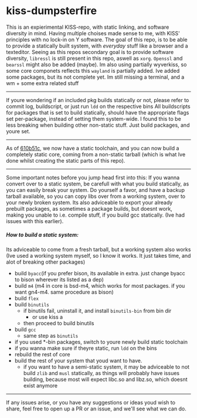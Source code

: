# kiss-dumpsterfire

This is an expierimental KISS-repo, with static linking, and software diversity
in mind.
Having multiple choises made sense to me, with KISS' principles with no lock-in
on Y software.
The goal of this repo, is to be able to provide a statically built system, with
*everyday* stuff like a browser and a texteditor.
Seeing as this repos secondary goal is to provide software diversity,
`libressl` is still present in this repo, aswell as `xorg`.
`Openssl` and `bearssl` might also be added (maybe).
Im also using partially wyverkiss, so some core componets reflects this
`wayland` is partially added. Ive added some packages, but its not complete yet.
Im still missing a terminal, and a wm + some extra related stuff

---
If youre wondering if an included pkg builds statically or not, please refer to
commit log, buildscript, or just run `ldd` on the respective bins
All buildscripts for packages that is set to build statically, should have the
appropriate flags set per-package, instead of setting them system-wide.
I found this to be less breaking when building other non-static stuff.
Just build packages, and youre set.

---
As of
[610b51c](https://github.com/hovercats/kiss-dumpsterfire/commit/610b51c567b0ffb9d0c35c6f286817006c62f331), we now have a static toolchain, and you can now build a completely static core, coming from a non-static tarball (which is what Ive done whilst creating the static parts of this repo).

---
Some important notes before you jump head first into this:
If you wanna convert over to a static system, be carefull with what you build
statically, as you can easily break your system. Do yourself a favor, and have a
backup tarball available, so you can copy libs over from a working system, over
to your newly broken system. Its also adviceable to export your already prebuilt
packages, as sometimes a package builds, but doesnt work, making you unable to
i.e. compile stuff, if you build gcc statically. (Ive had issues with this
earlier). 

##### How to build a static system:
Its adviceable to come from a fresh tarball, but a working system also works
(Ive used a working system myself, so I know it works. It just takes time, and
alot of breaking other packages)

* build `byacc`(if you prefer bison, its available in extra. just change byacc
	to bison wherever its listed as a dep)
* build `m4` (m4 in core is bsd-m4, which works for most packages. if you want
	gn4-m4. same procedure as bison)
* build `flex`
* build `binutils`
	* if binutils fail, uninstall it, and install `binutils-bin` from bin dir
		* or use kiss a
	* then proceed to build binutils
* build `gcc`
	* same step as `binutils`
* if you used *-bin packages, switch to youre newly build static toolchain
* if you wanna make sure if theyre static, run `ldd` on the bins
* rebuild the rest of core
* build the rest of your system that youd want to have.
	* if you want to have a semi-static system, it may be adviceable to not
		build `zlib` and `musl` statically, as things will probably have issues
		building, because most will expect libc.so and libz.so, which doesnt
		exist anymore

---
If any issues arise, or you have any suggestions or ideas youd wish to share, feel free to
open up a PR or an issue, and we'll see what we can do.
